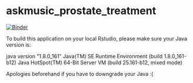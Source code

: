 # askmusic_prostate_treatment
[![Binder](https://mybinder.org/badge_logo.svg)](https://mybinder.org/v2/gh/ML4LHS/askmusic_prostate_treatment/master?urlpath=shiny/index-folder/)

To build this application on your local Rstudio, please make sure your Java version is:

java version "1.8.0_161"
Java(TM) SE Runtime Environment (build 1.8.0_161-b12)
Java HotSpot(TM) 64-Bit Server VM (build 25.161-b12, mixed mode)

Apologies beforehand if you have to downgrade your Java :(
